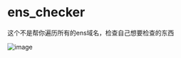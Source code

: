 # ens_checker
这个不是帮你遍历所有的ens域名，检查自己想要检查的东西



![image](https://github.com/xyyz12/ens_checker/assets/91812763/077d1a04-5203-400d-abc9-e8fe019f6db0)
